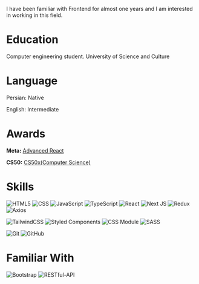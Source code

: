 I have been familiar with Frontend for almost one years and I am interested in working in this field.

# Education
Computer engineering student. University of Science and Culture

# Language
Persian: Native

English: Intermediate

# Awards
**Meta:** [Advanced React](https://www.coursera.org/account/accomplishments/certificate/WD28HWUH86JL)

**CS50:** [CS50x(Computer Science)](https://cs50.harvard.edu/certificates/1715a67e-408b-4d74-abc5-fa67ae67613f)


# Skills
![HTML5](https://img.shields.io/badge/html5-%23E34F26.svg?style=for-the-badge&logo=html5&logoColor=white)
![CSS](https://img.shields.io/badge/css-%231572B6.svg?style=for-the-badge&logo=css3&logoColor=white)
![JavaScript](https://img.shields.io/badge/javascript-%23323330.svg?style=for-the-badge&logo=javascript&logoColor=%23F7DF1E)
![TypeScript](https://img.shields.io/badge/typescript-%23007ACC.svg?style=for-the-badge&logo=typescript&logoColor=white)
![React](https://img.shields.io/badge/react-%2320232a.svg?style=for-the-badge&logo=react&logoColor=%2361DAFB)
![Next JS](https://img.shields.io/badge/Next-black?style=for-the-badge&logo=next.js&logoColor=white)
![Redux](https://img.shields.io/badge/redux-%23593d88.svg?style=for-the-badge&logo=redux&logoColor=white)
![Axios](https://img.shields.io/badge/AXIOS-red.svg?style=for-the-badge&logo=axios&logoColor=white)


![TailwindCSS](https://img.shields.io/badge/tailwindcss-%2338B2AC.svg?style=for-the-badge&logo=tailwind-css&logoColor=white)
![Styled Components](https://img.shields.io/badge/styled--components-DB7093?style=for-the-badge&logo=styled-components&logoColor=white)
![CSS Module](https://img.shields.io/badge/css%20modules-white?style=for-the-badge&logo=css%20modules&logoColor=blue)
![SASS](https://img.shields.io/badge/SASS-hotpink.svg?style=for-the-badge&logo=SASS&logoColor=white)


![Git](https://img.shields.io/badge/git-%23F05033.svg?style=for-the-badge&logo=git&logoColor=white)
![GitHub](https://img.shields.io/badge/github-%23121011.svg?style=for-the-badge&logo=github&logoColor=white)

# Familiar With
![Bootstrap](https://img.shields.io/badge/bootstrap-%238511FA.svg?style=for-the-badge&logo=bootstrap&logoColor=white)
![RESTful-API](https://img.shields.io/badge/RESTful--API-%20red?style=for-the-badge)

